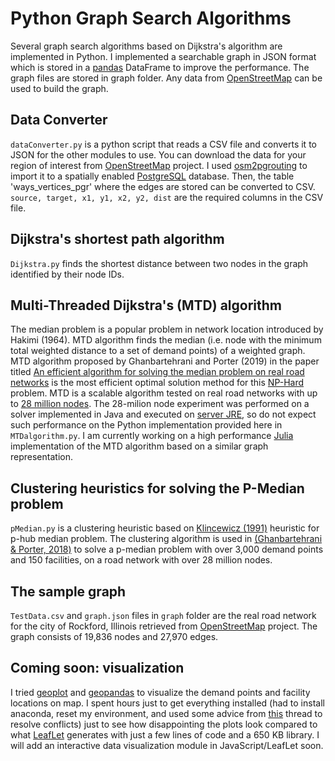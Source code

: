 # Python Graph Search Algorithms
Several graph search algorithms based on Dijkstra's algorithm are implemented in Python. I implemented a searchable graph in JSON format which is stored in a [pandas](https://pandas.pydata.org) DataFrame to improve the performance.
The graph files are stored in graph folder. Any data from [OpenStreetMap](https://www.openstreetmap.org) can be used to build the graph.

## Data Converter
`dataConverter.py` is a python script that reads a CSV file and converts it to JSON for the other modules to use. You can download the data for your region of interest from [OpenStreetMap](https://www.openstreetmap.org) project. I used [osm2pgrouting](https://github.com/pgRouting/osm2pgrouting) to import it to a spatially enabled [PostgreSQL](https://www.postgresql.org/) database. Then, the table 'ways_vertices_pgr' where the edges are stored can be converted to CSV. `source, target, x1, y1, x2, y2, dist` are the required columns in the CSV file.

## Dijkstra's shortest path algorithm
`Dijkstra.py` finds the shortest distance between two nodes in the graph identified by their node IDs.

## Multi-Threaded Dijkstra's (MTD) algorithm
The median problem is a popular problem in network location introduced by Hakimi (1964). MTD algorithm finds the median (i.e. node with the minimum total weighted distance to a set of demand points) of a weighted graph. MTD algorithm proposed by Ghanbartehrani and Porter (2019) in the paper titled [An efficient algorithm for solving the median problem on real road networks](https://www.tandfonline.com/doi/abs/10.1080/0305215X.2019.1631305) is the most efficient optimal solution method for this [NP-Hard](https://en.wikipedia.org/wiki/NP-hardness) problem.
MTD is a scalable algorithm tested on real road networks with up to [28 million nodes](https://digitalcommons.georgiasouthern.edu/pmhr_2016/12/). The 28-milion node experiment was performed on a solver implemented in Java and executed on [server JRE](https://www.oracle.com/java/technologies/javase-server-jre8-downloads.html), so do not expect such performance on the Python implementation provided here in `MTDalgorithm.py`.
I am currently working on a high performance [Julia](https://julialang.org/) implementation of the MTD algorithm based on a similar graph representation.

## Clustering heuristics for solving the P-Median problem
`pMedian.py` is a clustering heuristic based on [Klincewicz (1991)](https://www.sciencedirect.com/science/article/abs/pii/037722179190090I) heuristic for p-hub median problem. The clustering algorithm is used in [(Ghanbartehrani & Porter, 2018)](https://digitalcommons.georgiasouthern.edu/pmhr_2018/6/) to solve a p-median problem with over 3,000 demand points and 150 facilities, on a road network with over 28 million nodes.

## The sample graph
`TestData.csv` and `graph.json` files in `graph` folder are the real road network for the city of Rockford, Illinois retrieved from [OpenStreetMap](https://www.openstreetmap.org) project. The graph consists of 19,836 nodes and 27,970 edges.

## Coming soon: visualization
I tried [geoplot](https://residentmario.github.io/geoplot/index.html) and [geopandas](https://geopandas.org/) to visualize the demand points and facility locations on map. I spent hours just to get everything installed (had to install anaconda, reset my environment, and used some advice from [this](https://github.com/ResidentMario/geoplot/issues/38) thread to resolve conflicts) just to see how disappointing the plots look compared to what [LeafLet](https://leafletjs.com/) generates with just a few lines of code and a 650 KB library.
I will add an interactive data visualization module in JavaScript/LeafLet soon.
